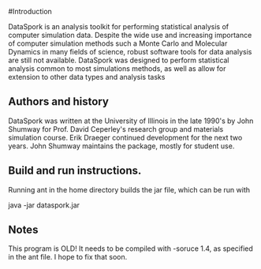 #Introduction

DataSpork is an analysis toolkit for performing statistical analysis of 
computer simulation data. Despite the wide use and increasing importance 
of computer simulation methods such a Monte Carlo and Molecular Dynamics 
in many fields of science, robust software tools for data analysis are 
still not available. DataSpork was designed to perform statistical 
analysis common to most simulations methods, as well as allow for extension 
to other data types and analysis tasks

## Authors and history

DataSpork was written at the University of Illinois in the late 1990's 
by John Shumway for Prof. David Ceperley's research group and materials
simulation course.  Erik Draeger continued development for the next two
years. John Shumway maintains the package, mostly for student use.

## Build and run instructions.

Running ant in the home directory builds the jar file, which can
be run with 

java -jar dataspork.jar

## Notes

This program is OLD! It needs to be compiled with -soruce 1.4, as specified
in the ant file. I hope to fix that soon.